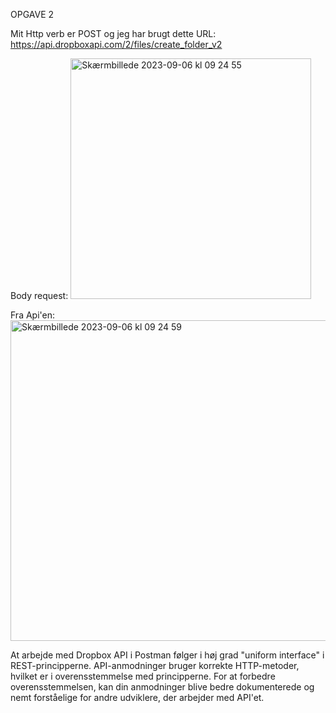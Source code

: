 OPGAVE 2 

Mit Http verb er POST og jeg har brugt dette URL: https://api.dropboxapi.com/2/files/create_folder_v2

Body request: 
<img width="385" alt="Skærmbillede 2023-09-06 kl  09 24 55" src="https://github.com/Jeppneu123/DropboxApi/assets/111861067/1a44aeb5-89f1-4491-9d85-49095093fa87">

Fra Api'en:
<img width="513" alt="Skærmbillede 2023-09-06 kl  09 24 59" src="https://github.com/Jeppneu123/DropboxApi/assets/111861067/b24f89c0-c9d8-4a29-a2f8-1ab3db4334d0">

At arbejde med Dropbox API i Postman følger i høj grad "uniform interface" i REST-principperne.
API-anmodninger bruger korrekte HTTP-metoder, hvilket er i overensstemmelse med principperne.
For at forbedre overensstemmelsen, kan din anmodninger blive bedre dokumenterede og nemt forståelige for andre udviklere, der arbejder med API'et.

